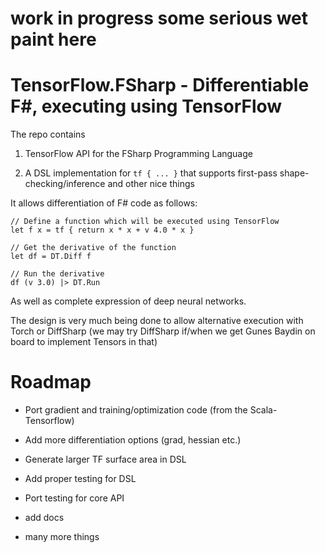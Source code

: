 # **work in progress some serious wet paint here**

# TensorFlow.FSharp - Differentiable F#, executing using TensorFlow

The repo contains 

1.	TensorFlow API for the FSharp Programming Language

2.	A DSL implementation for `tf { ... }` that supports first-pass shape-checking/inference and other nice things

It allows differentiation of F# code as follows:

    // Define a function which will be executed using TensorFlow
    let f x = tf { return x * x + v 4.0 * x }

    // Get the derivative of the function
    let df = DT.Diff f

    // Run the derivative 
    df (v 3.0) |> DT.Run

As well as complete expression of deep neural networks.

The design is very much being done to allow alternative execution with Torch or DiffSharp (we may try DiffSharp if/when we get Gunes Baydin on board to implement Tensors in that)

# Roadmap

* Port gradient and training/optimization code (from the Scala-Tensorflow)

* Add more differentiation options (grad, hessian etc.)

* Generate larger TF surface area in DSL

* Add proper testing for DSL 

* Port testing for core API

* add docs

* many more things


